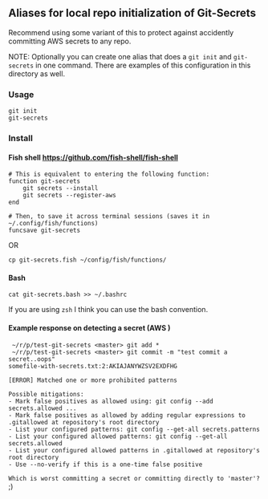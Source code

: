 ## Aliases for local repo initialization of Git-Secrets

Recommend using some variant of this to protect against accidently committing AWS secrets to any repo.

NOTE: Optionally you can create one alias that does a `git init` and `git-secrets` in one command.  There are examples of this configuration in this directory as well.

### Usage
```
git init
git-secrets
```

### Install

#### Fish shell https://github.com/fish-shell/fish-shell
```
# This is equivalent to entering the following function:
function git-secrets
	git secrets --install
	git secrets --register-aws
end

# Then, to save it across terminal sessions (saves it in ~/.config/fish/functions)
funcsave git-secrets
```
OR
```
cp git-secrets.fish ~/config/fish/functions/
```

#### Bash
```
cat git-secrets.bash >> ~/.bashrc 
```

If you are using `zsh` I think you can use the bash convention.


#### Example response on detecting a secret (AWS )
```
 ~/r/p/test-git-secrets <master> git add *
 ~/r/p/test-git-secrets <master> git commit -m "test commit a secret..oops"
somefile-with-secrets.txt:2:AKIAJANYWZSV2EXDFHG

[ERROR] Matched one or more prohibited patterns

Possible mitigations:
- Mark false positives as allowed using: git config --add secrets.allowed ...
- Mark false positives as allowed by adding regular expressions to .gitallowed at repository's root directory
- List your configured patterns: git config --get-all secrets.patterns
- List your configured allowed patterns: git config --get-all secrets.allowed
- List your configured allowed patterns in .gitallowed at repository's root directory
- Use --no-verify if this is a one-time false positive
```

`Which is worst committing a secret or committing directly to 'master'?` ;)
